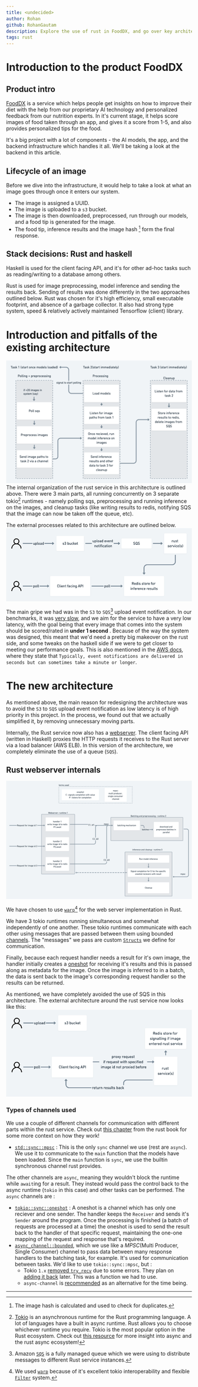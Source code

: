 ```yaml
---
title: <undecided>
author: Rohan
github: RohanGautam
description: Explore the use of rust in FoodDX, and go over key architectural decisions
tags: rust
---
```


# Introduction to the product FoodDX

## Product intro

[FoodDX](https://www.fooddx.com/) is a service which helps people get insights on how to improve their diet with the help from our proprietary AI technology and personalized feedback from our nutrition experts. In it's current stage, it helps score images of food taken through an app, and gives it a score from 1-5, and also provides personalized tips for the food.

It's a big project with a lot of components - the AI models, the app, and the backend infrastructure which handles it all. We'll be taking a look at the backend in this article.

## Lifecycle of an image

Before we dive into the infrastructure, it would help to take a look at what an image goes through once it enters our system.

- The image is assigned a UUID.
- The image is uploaded to a `s3` bucket.
- The image is then downloaded, preprocessed, run through our models, and a food tip is generated for the image.
- The food tip, inference results and the image hash [^1] form the final response.

## Stack decisions: Rust and haskell

Haskell is used for the client facing API, and it's for other ad-hoc tasks such as reading/writing to a database among others.

Rust is used for image preprocessing, model inference and sending the results back. Sending of results was done differently in the two approaches outlined below. Rust was chosen for it's high efficiency, small executable footprint, and absence of a garbage collector. It also had strong type system, speed & relatively actively maintained Tensorflow (client) library.

# Introduction and pitfalls of the existing architecture

![](../images/blogposts/v2-arch-diagram.png)
The internal organization of the rust service in this architecture is outlined above.
There were 3 main parts, all running concurrently on 3 separate tokio[^2] runtimes - namely polling sqs, preprocessing and running inference on the images, and cleanup tasks (like writing results to redis, notifying SQS that the image can now be taken off the queue, etc).

The external processes related to this architecture are outlined below.
![](../images/blogposts/v2-external-arch-diagram.png)

The main gripe we had was in the `S3` to `SQS`[^3] upload event notification. In our benchmarks, it was [very slow](https://github.com/Holmusk/aws_benchmarks/tree/master/s3_event_to_sqs), and we aim for the service to have a very low latency, with the goal being that every image that comes into the system should be scored/rated in **under 1 second** . Because of the way the system was designed, this meant that we'd need a pretty big makeover on the rust side, and some tweaks on the haskell side if we were to get closer to meeting our performance goals. This is also mentioned in the [AWS docs](https://docs.aws.amazon.com/AmazonS3/latest/userguide/NotificationHowTo.html), where they state that `Typically, event notifications are delivered in seconds but can sometimes take a minute or longer`.

# The new architecture

As mentioned above, the main reason for redesigning the architecture was to avoid the `S3` to `SQS` upload event notification as low latency is of high priority in this project. In the process, we found out that we actually simplified it, by removing unnecessary moving parts.

Internally, the Rust service now also has a [webserver](https://developer.mozilla.org/en-US/docs/Learn/Common_questions/What_is_a_web_server). The client facing API (written in Haskell) proxies the HTTP requests it receives to the Rust server via a load balancer (AWS ELB). In this version of the architecture, we completely eliminate the use of a queue (`SQS`).

## Rust webserver internals

![](../images/blogposts/v3-arch-diagram.png)

We have chosen to use [`warp`](https://github.com/seanmonstar/warp)[^4] for the web server implementation in Rust.

We have 3 tokio runtimes running simultaneous and somewhat independently of one another. These tokio runtimes communicate with each other using messages that are passed between them using bounded [channels](https://doc.rust-lang.org/book/ch16-02-message-passing.html). The "messages" we pass are custom [`Structs`](https://doc.rust-lang.org/book/ch05-01-defining-structs.html) we define for communication.

Finally, because each request handler needs a result for it's own image, the handler initially creates a [oneshot](https://tokio-rs.github.io/tokio/doc/tokio/sync/oneshot/index.html) for receiving it's results and this is passed along as metadata for the image. Once the image is inferred to in a batch, the data is sent back to the image's corresponding request handler so the results can be returned.

As mentioned, we have completely avoided the use of SQS in this architecture. The external architecture around the rust service now looks like this:
![](../images/blogposts/v3-external-arch-diagram.png)

### Types of channels used

We use a couple of different channels for communication with different parts within the rust service. Check out [this chapter](https://doc.rust-lang.org/book/ch16-02-message-passing.html) from the rust book for some more context on how they work!

- [`std::sync::mpsc`](https://doc.rust-lang.org/std/sync/mpsc/index.html) : This is the only `sync` channel we use (rest are `async`). We use it to communicate to the `main` function that the models have been loaded. Since the `main` function is `sync`, we use the builtin synchronous channel rust provides.

The other channels are `async`, meaning they wouldn't block the runtime while `await`ing for a result. They instead would pass the control back to the async runtime (`tokio` in this case) and other tasks can be performed. The `async` channels are :

- [`tokio::sync::oneshot`](https://docs.rs/tokio/1.5.0/tokio/sync/oneshot/index.html) : A oneshot is a channel which has only one reciever and one sender. The handler keeps the `Receiver` and sends it's `Sender` around the program. Once the processing is finished (a batch of requests are processed at a time) the oneshot is used to send the result back to the handler of that specific request, maintaining the one-one mapping of the request and response that's required.
- [`async_channel::bounded`](https://docs.rs/async-channel/1.6.1/async_channel/fn.bounded.html), which we use like a _MPSC_(Multi Producer, Single Consumer) channel to pass data between many response handlers to the batching task, for example. It's used for communication between tasks. We'd like to use `tokio::sync::mpsc`, but :
  - Tokio `1.x` [removed `try_recv`](https://github.com/tokio-rs/tokio/pull/3263) due to some errors. They plan on [adding it back](https://github.com/tokio-rs/tokio/issues/3350) later. This was a function we had to use.
  - `async-channel` is [recommended](https://github.com/tokio-rs/tokio/issues/3350#issuecomment-773952897) as an alternative for the time being.

---

[^1]: The image hash is calculated and used to check for duplicates.
[^2]: [Tokio](https://tokio.rs/) is an asynchronous runtime for the Rust programming language. A lot of languages have a built in async runtime. Rust allows you to choose whichever runtime you require. Tokio is the most popular option in the Rust ecosystem. Check out [this resource](https://rust-lang.github.io/async-book/08_ecosystem/00_chapter.html) for more insight into async and the rust async ecosystem!
[^3]: Amazon [`SQS`](https://aws.amazon.com/sqs/) is a fully managed queue which we were using to distribute messages to different Rust service instances.
[^4]: We used [`warp`](https://github.com/seanmonstar/warp) because of it's excellent tokio interoperability and flexible [`Filter`](https://docs.rs/warp/0.1.0/warp/trait.Filter.html) system.
